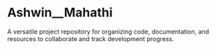 # Ashwin__Mahathi
A versatile project repository for organizing code, documentation, and resources to collaborate and track development progress.
